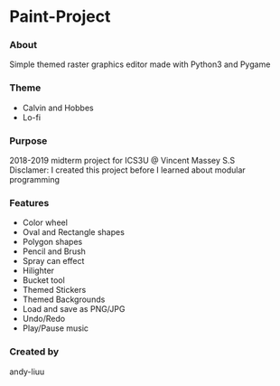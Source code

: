 # Paint-Project
### About
Simple themed raster graphics editor made with Python3 and Pygame

### Theme
- Calvin and Hobbes
- Lo-fi

### Purpose
2018-2019 midterm project for ICS3U @ Vincent Massey S.S <br>
Disclamer: I created this project before I learned about modular programming

### Features
- Color wheel
- Oval and Rectangle shapes
- Polygon shapes
- Pencil and Brush
- Spray can effect
- Hilighter
- Bucket tool
- Themed Stickers
- Themed Backgrounds
- Load and save as PNG/JPG
- Undo/Redo
- Play/Pause music

### Created by
andy-liuu
